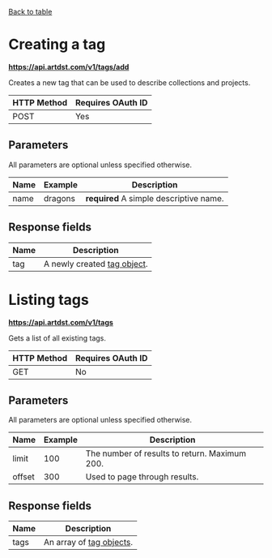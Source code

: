 <a href="apispec.md">Back to table</a>
<a name="tagadd"> </a>
# Creating a tag
**https://api.artdst.com/v1/tags/add**

Creates a new tag that can be used to describe collections and projects.

HTTP Method | Requires OAuth ID
------------|------------------
POST        | Yes

## Parameters

All parameters are optional unless specified otherwise.

Name | Example | Description
-----|---------|------------
name | dragons | **required** A simple descriptive name.

## Response fields

Name | Description
-----|------------
tag  | A newly created [tag object](../models.md/#tagmodel).

<a name="taglist"> </a>
# Listing tags
**https://api.artdst.com/v1/tags**

Gets a list of all existing tags.

HTTP Method | Requires OAuth ID
------------|------------------
GET         | No

## Parameters

All parameters are optional unless specified otherwise.

Name | Example | Description
-----|---------|------------
limit | 100 | The number of results to return. Maximum 200.
offset | 300 | Used to page through results.

## Response fields

Name | Description
-----|------------
tags | An array of [tag objects](../models.md/#tagmodel).

